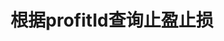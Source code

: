 ---
title: 根据profitId查询止盈止损
position_number: 11
type: get
description: /future/trade/v1/entrust/profit-detail
parameters:
    -
        name: profitId
        type: integer
        mandatory: true
        default: N/A
        description: 止盈止损id
        ranges:
content_markdown: |-

                #### **限流规则**

                200/s/apikey
left_code_blocks:
    -
        code_block: "public void getMarketConfig() {\r\n\tString text = HttpUtil.get(URL + \"/data/api/future/trade/v1/getMarketConfig\");\r\n\tSystem.out.println(text);\r\n}"
        title: Java
        language: java
right_code_blocks:
    - code_block: |-
        {
          "error": {
            "code": "",
            "msg": ""
          },
          "msgInfo": "",
          "result": {
            "createdTime": 0, //时间
            "entryPrice": 0, //开仓均价
            "executedQty": 0, //实际成交
            "isolatedMargin": 0, //逐仓保证金
            "origQty": 0, //数量（张）
            "positionSide": "", //仓位方向
            "positionSize": 0, //持仓数量（张）
            "profitId": 0, //委托id
            "state": "", //订单状态 NOT_TRIGGERED：新建委托（未触发）；TRIGGERING：触发中；TRIGGERED：已触发；USER_REVOCATION：用户撤销；PLATFORM_REVOCATION：平台撤销（拒绝）；EXPIRED：已过期
            "symbol": "", //交易对
            "triggerProfitPrice": 0, //止盈价格
            "triggerStopPrice": 0 //止损价格
          },
          "returnCode": 0
        }
      title: Response
      language: json
---